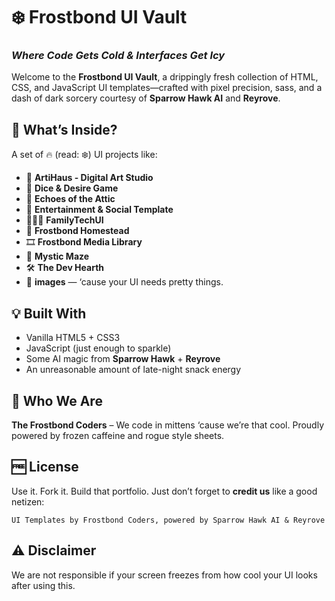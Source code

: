 # ❄️ **Frostbond UI Vault**

### *Where Code Gets Cold & Interfaces Get Icy*

Welcome to the **Frostbond UI Vault**, a drippingly fresh collection of HTML, CSS, and JavaScript UI templates—crafted with pixel precision, sass, and a dash of dark sorcery courtesy of **Sparrow Hawk AI** and **Reyrove**.

## 🧊 What’s Inside?

A set of 🔥 (read: ❄️) UI projects like:

* 🎨 **ArtiHaus - Digital Art Studio**
* 🎲 **Dice & Desire Game**
* 👻 **Echoes of the Attic**
* 📱 **Entertainment & Social Template**
* 🧑‍👩‍👦 **FamilyTechUI**
* 🧱 **Frostbond Homestead**
* 🎞️ **Frostbond Media Library**
* 🌌 **Mystic Maze**
* 🛠️ **The Dev Hearth**
* 📁 **images** — ‘cause your UI needs pretty things.

## 💡 Built With

* Vanilla HTML5 + CSS3
* JavaScript (just enough to sparkle)
* Some AI magic from **Sparrow Hawk** + **Reyrove**
* An unreasonable amount of late-night snack energy

## 🧊 Who We Are

**The Frostbond Coders** – We code in mittens ‘cause we’re that cool. Proudly powered by frozen caffeine and rogue style sheets.

## 🆓 License

Use it. Fork it. Build that portfolio.
Just don’t forget to **credit us** like a good netizen:

```
UI Templates by Frostbond Coders, powered by Sparrow Hawk AI & Reyrove
```

## ⚠️ Disclaimer

We are not responsible if your screen freezes from how cool your UI looks after using this.